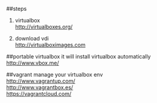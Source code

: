 
##steps
1. virtualbox  
http://virtualboxes.org/  

1. download vdi  
http://virtualboximages.com  

##portable virtualbox
it will install virtualbox automatically  
http://www.vbox.me/  

##vagrant
manage your virtualbox env  
http://www.vagrantup.com/  
http://www.vagrantbox.es/  
https://vagrantcloud.com/  
